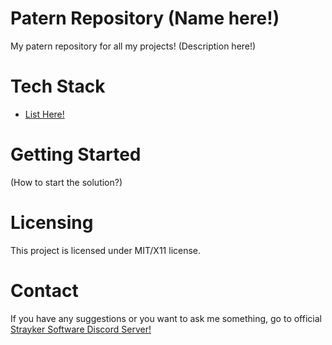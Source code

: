 # Patern Repository (Name here!)

My patern repository for all my projects!
(Description here!)

# Tech Stack

- [List Here!]()

# Getting Started

(How to start the solution?)

# Licensing

This project is licensed under MIT/X11 license.

# Contact

If you have any suggestions or you want to ask me something, go to official [Strayker Software Discord Server!](https://discord.gg/ytdkCVD)
